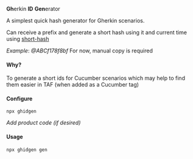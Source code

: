 **Gh**erkin **ID** **Gen**erator

A simplest quick hash generator for Gherkin scenarios.

Can receive a prefix and generate a short hash using it and current time using [short-hash](https://www.npmjs.com/package/short-hash)

*Example*: *@ABCf178f8bf*
For now, manual copy is required

#### Why?
To generate a short ids for Cucumber scenarios which may help to find them easier in TAF (when added as a Cucumber tag)

#### Configure
```
npx ghidgen
```

*Add product code (if desired)*

#### Usage

```
npx ghidgen gen
```

